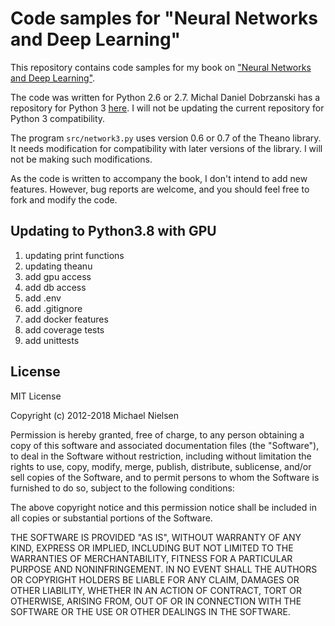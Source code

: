 # Code samples for "Neural Networks and Deep Learning"

This repository contains code samples for my book on ["Neural Networks
and Deep Learning"](http://neuralnetworksanddeeplearning.com).

The code was written for Python 2.6 or 2.7. Michal Daniel Dobrzanski
has a repository for Python 3
[here](https://github.com/MichalDanielDobrzanski/DeepLearningPython35). I
will not be updating the current repository for Python 3
compatibility.

The program `src/network3.py` uses version 0.6 or 0.7 of the Theano
library.  It needs modification for compatibility with later versions
of the library.  I will not be making such modifications.

As the code is written to accompany the book, I don't intend to add
new features. However, bug reports are welcome, and you should feel
free to fork and modify the code.

## Updating to Python3.8 with GPU
1. updating print functions
2. updating theanu
3. add gpu access
4. add db access
5. add .env
6. add .gitignore
7. add docker features
8. add coverage tests
9. add unittests


## License

MIT License

Copyright (c) 2012-2018 Michael Nielsen

Permission is hereby granted, free of charge, to any person obtaining
a copy of this software and associated documentation files (the
"Software"), to deal in the Software without restriction, including
without limitation the rights to use, copy, modify, merge, publish,
distribute, sublicense, and/or sell copies of the Software, and to
permit persons to whom the Software is furnished to do so, subject to
the following conditions:

The above copyright notice and this permission notice shall be
included in all copies or substantial portions of the Software.

THE SOFTWARE IS PROVIDED "AS IS", WITHOUT WARRANTY OF ANY KIND,
EXPRESS OR IMPLIED, INCLUDING BUT NOT LIMITED TO THE WARRANTIES OF
MERCHANTABILITY, FITNESS FOR A PARTICULAR PURPOSE AND
NONINFRINGEMENT. IN NO EVENT SHALL THE AUTHORS OR COPYRIGHT HOLDERS BE
LIABLE FOR ANY CLAIM, DAMAGES OR OTHER LIABILITY, WHETHER IN AN ACTION
OF CONTRACT, TORT OR OTHERWISE, ARISING FROM, OUT OF OR IN CONNECTION
WITH THE SOFTWARE OR THE USE OR OTHER DEALINGS IN THE SOFTWARE.
